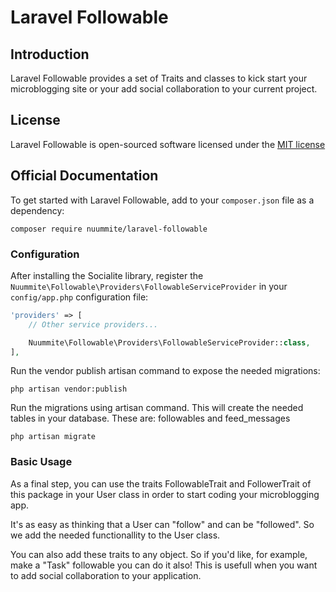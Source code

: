 # Laravel Followable

## Introduction

Laravel Followable provides a set of Traits and classes to kick start your microblogging site or your add social collaboration to your current project.

## License

Laravel Followable is open-sourced software licensed under the [MIT license](http://opensource.org/licenses/MIT)

## Official Documentation

To get started with Laravel Followable, add to your `composer.json` file as a dependency:

    composer require nuummite/laravel-followable

### Configuration

After installing the Socialite library, register the `Nuummite\Followable\Providers\FollowableServiceProvider` in your `config/app.php` configuration file:

```php
'providers' => [
    // Other service providers...

    Nuummite\Followable\Providers\FollowableServiceProvider::class,
],
```

Run the vendor publish artisan command to expose the needed migrations:

```
php artisan vendor:publish
```

Run the migrations using artisan command. This will create the needed tables in your database.
These are: followables and feed_messages

```
php artisan migrate
```

### Basic Usage

As a final step, you can use the traits FollowableTrait and FollowerTrait of this package in your User class in order to start coding your microblogging app.

It's as easy as thinking that a User can "follow" and can be "followed". So we add the needed functionallity to the User class.

You can also add these traits to any object. So if you'd like, for example, make a "Task" followable you can do it also! This is usefull when you want to add social collaboration to your application.
